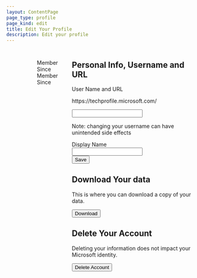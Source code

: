```yaml
---
layout: ContentPage
page_type: profile
page_kind: edit
title: Edit Your Profile
description: Edit your profile
---
```

<div id="edit-profile-container" class="container">
    <div id="edit-profile" class="columns is-hidden has-margin-none has-padding-top-extra-large-tablet has-small-gaps">
        <div class="column is-3 has-padding-none-mobile">
            <form id="profile-section" class="card has-margin-none has-padding-none">
                <div class="columns has-margin-none is-mobile">
                    <div class="column is-3 is-hidden-tablet has-padding-left-medium">
                        <figure class="image is-96x96 is-center-aligned has-padding-top-none has-padding-bottom-none">
                            <img class="avatar-url has-background-grey-light is-rounded" aria-role="presentation" src="" aria-hidden="true">
                        </figure>
                    </div>
                    <div class="column has-padding-none">
                        <div class="card-content">
                            <figure class="image is-hidden-mobile is-112x112 is-center-aligned has-padding-top-none has-padding-bottom-none">
                                <img class="avatar-url has-background-grey-light is-rounded" aria-role="presentation" src="" aria-hidden="true">
                            </figure>
                            <div class="has-margin-top-large-tablet has-margin-top-medium-mobile has-padding-left-small-mobile">
                                <div class="title is-size-3 has-text-centered-tablet has-margin-bottom-small-mobile has-text-wrap" data-profile-property="displayName"></div>
                                <div class="is-size-7 has-text-centered-tablet has-margin-none-mobile has-text-wrap" data-profile-property="userName"></div>
                                <div id="upn" class="is-size-7 has-text-centered-tablet has-margin-none-mobile has-text-wrap" data-profile-property="upn"></div>
                                <div hidden class="is-size-7 has-text-centered-tablet has-margin-none-mobile has-text-wrap" data-profile-property="isMicrosoftUser">Microsoft Employee</div>
                                <div class="is-hidden-tablet subtitle is-5 is-size-7 has-margin-none-mobile has-padding-top-extra-small-mobile">
                                    <span class="is-size-7 has-text-extra-subtle">Member Since <span data-profile-property="createdOn"></span></span>
                                </div>
                            </div>
                            <div class="columns is-hidden-mobile has-margin-top-extra-large has-margin-left-none has-margin-right-none has-margin-bottom-extra-small">
                                <div class="column has-margin-none has-padding-none has-text-left">
                                    <span class="is-size-7 has-text-extra-subtle">Member Since <span data-profile-property="createdOn"></span></span>
                                </div>
                            </div>
                        </div>
                    </div>
                </div>
            </form>
        </div>
        <div class="column is-9 has-padding-none-mobile">
            <form id="edit-info-form" class="card has-padding-none" action="javascript:">
                <div class="card-content has-padding-top-extra-large-tablet has-padding-bottom-extra-large-tablet has-padding-left-extra-large-tablet has-padding-right-extra-large-tablet has-padding-top-medium-mobile has-padding-bottom-medium-mobile has-padding-left-medium-mobile has-padding-right-medium-mobile">
                    <h2 class="title is-size-3 has-margin-top-none has-margin-bottom-none">
                        Personal Info, Username and URL
                    </h2>
                    <div class="columns has-margin-none">
                        <div id="profile-update-avatar-section" hidden class="column is-3 has-padding-none has-margin-right-large-tablet">
                            <div class="has-margin-top-extra-large-tablet has-margin-top-large-mobile">
                                <figure class="image is-96x96 is-center-aligned has-padding-top-none has-padding-bottom-none">
                                    <img class="avatar-url has-background-grey-light is-rounded" aria-role="presentation" src="" aria-hidden="true">
                                </figure>
                                <button class="button is-12 is-fullwidth-mobile is-size-5 is-fullwidth" type="button" id="profile-update-avatar-button" name="profile-update-avatar-button">Change Picture</button>
                            </div>
                        </div>
                        <div class="column has-padding-none">
                            <div class="title is-size-6 has-margin-top-extra-large-tablet has-margin-top-large-mobile has-margin-bottom-medium">
                                <label for="user-name">User Name and URL</label>
                            </div>
                            <div class="field has-addons">
                                <p class="control">
                                    <a id="user-name-info" class="server-path button is-small is-text has-padding-left-none has-padding-right-extra-small has-text-subtle">https://techprofile.microsoft.com/</a>
                                </p>
                                <p class="control">
                                    <input type="text" data-profile-property="userName" id="user-name" name="user-name" class="input is-small" value="" aria-describedby="user-name-info" />
                                </p>
                            </div>
                            <p id="user-name-info" class="is-size-7 has-text-extra-subtle has-margin-top-none">Note: changing your username can have unintended side effects</p>
                            <p hidden data-label="userNameExists" class="help is-danger is-size-7 has-margin-top-none">That username is unavailable. Please try another.</p>
                            <p hidden data-label="userNameIsReserved" class="help is-danger is-size-7 has-margin-top-none">That username is unavailable. Please try another.</p>
                            <p hidden data-label="userNameIsInvalid" class="help is-danger is-size-7 has-margin-top-none">Invalid UserName. UserName must start with a letter or number and can contain non consecutive dashes. It must be 3 to 40 characters in length.</p>
                            <div class="title is-size-6 has-margin-top-extra-large-tablet has-margin-top-large-mobile has-margin-bottom-medium">
                                <label for="display-name">Display Name</label>
                            </div>
                            <input type="text" data-profile-property="displayName" id="display-name" name="display-name" class="input is-size-7" value="">
                            <p hidden data-label="displayNameIsInvalid" class="help is-danger is-size-7 has-margin-top-none">Invalid DisplayName. DisplayName should not end with '.'.  It must be 2 to 50 characters in length.</p>
                            <nav class="level has-margin-top-large has-margin-bottom-none">
                                <div class="level-left"></div>
                                <div class="level-right">
                                    <div class="level-item has-margin-none">
                                        <button type="submit" class="button is-12 is-primary is-fullwidth-mobile title is-size-5 has-padding-left-extra-large has-padding-right-extra-large" name="submit-button" data-bi-name="save">Save</button>
                                    </div>
                                </div>
                            </nav>
                            <p hidden data-label="saveSuccessful" class="help is-12 is-success is-size-7 has-margin-top-none is-flex has-flex-justify-content-end">Save successful.</p>
                            <p hidden data-label="somethingWentWrong" class="help is-12 is-danger is-size-7 has-margin-top-none is-flex has-flex-justify-content-end">Something went wrong. Please try again later.</p>
                        </div>
                    </div>
                </div>
            </form>
            <form id="download-data-form" class="card has-padding-none has-margin-top-large-tablet has-margin-none-mobile">
                <div class="card-content has-padding-top-extra-large-tablet has-padding-bottom-extra-large-tablet has-padding-left-extra-large-tablet has-padding-right-extra-large-tablet has-padding-top-medium-mobile has-padding-bottom-medium-mobile has-padding-left-medium-mobile has-padding-right-medium-mobile">
                    <h2 class="title is-size-3 has-margin-top-none has-margin-bottom-large">
                        Download Your data
                    </h2>
                    <p class="is-size-5">
                       This is where you can download a copy of your data.
                    </p>
                    <nav class="level has-margin-top-large">
                        <div class="level-left"></div>
                        <div class="level-right">
                            <div class="level-item has-margin-none">
                                <button type="button" id="download-data" class="button is-primary is-fullwidth-mobile title is-size-5 has-padding-left-extra-large has-padding-right-extra-large" data-bi-name="download">Download</button>
                            </div>
                        </div>
                    </nav>
                </div>
            </form>
            <form id="delete-profile-form" class="card has-padding-none has-margin-top-large-tablet has-margin-none-mobile">
                <div class="card-content has-padding-top-extra-large-tablet has-padding-bottom-extra-large-tablet has-padding-left-extra-large-tablet has-padding-right-extra-large-tablet has-padding-top-medium-mobile has-padding-bottom-medium-mobile has-padding-left-medium-mobile has-padding-right-medium-mobile">
                    <h2 class="title is-size-3 has-margin-top-none has-margin-bottom-large">
                        Delete Your Account
                    </h2>
                    <p class="is-size-5">
                        Deleting your information does not impact your Microsoft identity.
                    </p>
                    <nav class="level has-margin-top-large has-margin-bottom-none">
                        <div class="level-left"></div>
                        <div class="level-right">
                            <div class="level-item has-margin-none">
                                <button type="submit" class="button is-danger is-fullwidth-mobile title is-size-5 has-padding-left-extra-large has-padding-right-extra-large" data-bi-name="delete-account">Delete Account</button>
                            </div>
                        </div>
                    </nav>
                    <p hidden data-label="somethingWentWrong" class="help is-12 is-danger is-size-7 has-margin-top-none is-flex has-flex-justify-content-end">Something went wrong. Please try again later.</p>
                </div>
            </form>
        </div>
    </div>
</div>